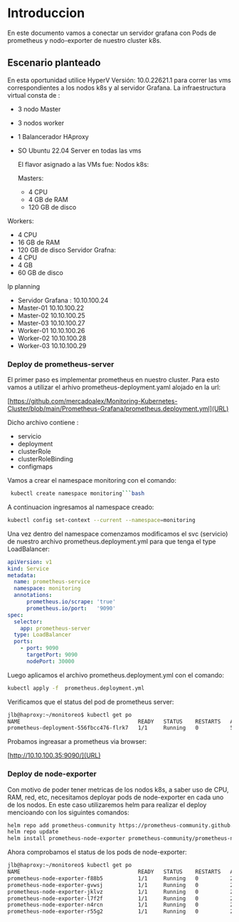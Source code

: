 # Introduccion

En este documento vamos a conectar un servidor grafana con Pods de prometheus y nodo-exporter de nuestro cluster k8s.

## Escenario planteado

En esta oportunidad utilice HyperV Versión: 10.0.22621.1 para correr las vms correspondientes a los nodos k8s y al servidor Grafana.
La  infraestructura virtual consta de :

- 3 nodo Master
- 3 nodos worker
- 1 Balancerador HAproxy
- SO Ubuntu 22.04 Server en todas las vms
  
  El flavor asignado a las VMs fue:
  Nodos k8s:
  
  Masters:

  - 4 CPU
  - 4 GB de RAM
  - 120 GB de disco

 Workers:

- 4 CPU
- 16 GB de RAM
- 120 GB de disco
Servidor Grafna:
- 4 CPU
- 4 GB
- 60 GB de disco

Ip planning

- Servidor Grafana : 10.10.100.24
- Master-01 10.10.100.22
- Master-02 10.10.100.25
- Master-03 10.10.100.27
- Worker-01 10.10.100.26
- Worker-02 10.10.100.28
- Worker-03 10.10.100.29

### Deploy de prometheus-server

El primer paso es implementar  prometheus en nuestro cluster. Para esto vamos a utilizar el arhivo prometheus-deployment.yaml alojado en la url:

[https://github.com/mercadoalex/Monitoring-Kubernetes-Cluster/blob/main/Prometheus-Grafana/prometheus.deployment.yml](URL)

Dicho archivo contiene :

- servicio
- deployment
- clusterRole
- clusterRoleBinding
- configmaps

Vamos a crear el namespace monitoring con el comando:

```bash
 kubectl create namespace monitoring```bash
```

A continuacion ingresamos al namespace creado:

```bash
kubectl config set-context --current --namespace=monitoring
```

Una vez dentro del namespace comenzamos modificamos el    svc (servicio) de nuestro archivo prometheus.deployment.yml para que tenga el type LoadBalancer:

```yaml
apiVersion: v1
kind: Service
metadata:
  name: prometheus-service
  namespace: monitoring
  annotations:  
      prometheus.io/scrape: 'true'     
      prometheus.io/port:   '9090'
spec:
  selector: 
    app: prometheus-server
  type: LoadBalancer  
  ports:
    - port: 9090
      targetPort: 9090 
      nodePort: 30000
```

Luego  aplicamos el archivo prometheus.deployment.yml con el comando:

```bash
kubectl apply -f  prometheus.deployment.yml
```

Verificamos que el status del pod de prometheus server:

```bash
jlb@haproxy:~/monitoreo$ kubectl get po
NAME                                     READY   STATUS    RESTARTS   AGE
prometheus-deployment-556fbcc476-flrk7   1/1     Running   0          5s
```

Probamos ingreasar a prometheus via browser:

[http://10.10.100.35:9090/](URL)



### Deploy de node-exporter

Con motivo de poder tener metricas de los nodos  k8s, a saber uso de CPU, RAM, red, etc, necesitamos deployar pods de node-exporter en cada uno de los nodos. En este caso utilizaremos helm para realizar el deploy mencioando con los siguintes comandos:

```bash
helm repo add prometheus-community https://prometheus-community.github.io/helm-charts
helm repo update
helm install prometheus-node-exporter prometheus-community/prometheus-node-exporter --namespace monitoring
```

Ahora comprobamos el status de los pods de node-exporter:

```bash
jlb@haproxy:~/monitoreo$ kubectl get po
NAME                                     READY   STATUS    RESTARTS   AGE
prometheus-node-exporter-f88b5           1/1     Running   0          2s
prometheus-node-exporter-gvwsj           1/1     Running   0          2s
prometheus-node-exporter-jklvz           1/1     Running   0          2s
prometheus-node-exporter-l7f2f           1/1     Running   0          2s
prometheus-node-exporter-n4rcn           1/1     Running   0          2s
prometheus-node-exporter-r55g2           1/1     Running   0          2s
```

